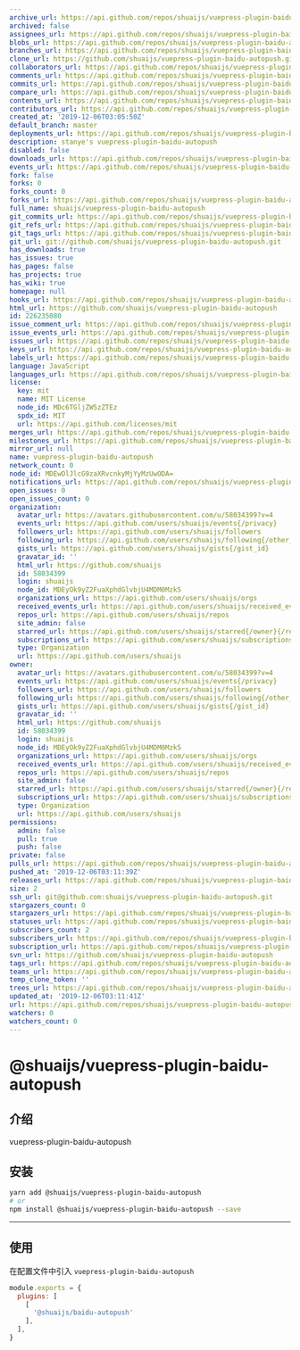 ```yaml
---
archive_url: https://api.github.com/repos/shuaijs/vuepress-plugin-baidu-autopush/{archive_format}{/ref}
archived: false
assignees_url: https://api.github.com/repos/shuaijs/vuepress-plugin-baidu-autopush/assignees{/user}
blobs_url: https://api.github.com/repos/shuaijs/vuepress-plugin-baidu-autopush/git/blobs{/sha}
branches_url: https://api.github.com/repos/shuaijs/vuepress-plugin-baidu-autopush/branches{/branch}
clone_url: https://github.com/shuaijs/vuepress-plugin-baidu-autopush.git
collaborators_url: https://api.github.com/repos/shuaijs/vuepress-plugin-baidu-autopush/collaborators{/collaborator}
comments_url: https://api.github.com/repos/shuaijs/vuepress-plugin-baidu-autopush/comments{/number}
commits_url: https://api.github.com/repos/shuaijs/vuepress-plugin-baidu-autopush/commits{/sha}
compare_url: https://api.github.com/repos/shuaijs/vuepress-plugin-baidu-autopush/compare/{base}...{head}
contents_url: https://api.github.com/repos/shuaijs/vuepress-plugin-baidu-autopush/contents/{+path}
contributors_url: https://api.github.com/repos/shuaijs/vuepress-plugin-baidu-autopush/contributors
created_at: '2019-12-06T03:05:50Z'
default_branch: master
deployments_url: https://api.github.com/repos/shuaijs/vuepress-plugin-baidu-autopush/deployments
description: stanye's vuepress-plugin-baidu-autopush
disabled: false
downloads_url: https://api.github.com/repos/shuaijs/vuepress-plugin-baidu-autopush/downloads
events_url: https://api.github.com/repos/shuaijs/vuepress-plugin-baidu-autopush/events
fork: false
forks: 0
forks_count: 0
forks_url: https://api.github.com/repos/shuaijs/vuepress-plugin-baidu-autopush/forks
full_name: shuaijs/vuepress-plugin-baidu-autopush
git_commits_url: https://api.github.com/repos/shuaijs/vuepress-plugin-baidu-autopush/git/commits{/sha}
git_refs_url: https://api.github.com/repos/shuaijs/vuepress-plugin-baidu-autopush/git/refs{/sha}
git_tags_url: https://api.github.com/repos/shuaijs/vuepress-plugin-baidu-autopush/git/tags{/sha}
git_url: git://github.com/shuaijs/vuepress-plugin-baidu-autopush.git
has_downloads: true
has_issues: true
has_pages: false
has_projects: true
has_wiki: true
homepage: null
hooks_url: https://api.github.com/repos/shuaijs/vuepress-plugin-baidu-autopush/hooks
html_url: https://github.com/shuaijs/vuepress-plugin-baidu-autopush
id: 226235080
issue_comment_url: https://api.github.com/repos/shuaijs/vuepress-plugin-baidu-autopush/issues/comments{/number}
issue_events_url: https://api.github.com/repos/shuaijs/vuepress-plugin-baidu-autopush/issues/events{/number}
issues_url: https://api.github.com/repos/shuaijs/vuepress-plugin-baidu-autopush/issues{/number}
keys_url: https://api.github.com/repos/shuaijs/vuepress-plugin-baidu-autopush/keys{/key_id}
labels_url: https://api.github.com/repos/shuaijs/vuepress-plugin-baidu-autopush/labels{/name}
language: JavaScript
languages_url: https://api.github.com/repos/shuaijs/vuepress-plugin-baidu-autopush/languages
license:
  key: mit
  name: MIT License
  node_id: MDc6TGljZW5zZTEz
  spdx_id: MIT
  url: https://api.github.com/licenses/mit
merges_url: https://api.github.com/repos/shuaijs/vuepress-plugin-baidu-autopush/merges
milestones_url: https://api.github.com/repos/shuaijs/vuepress-plugin-baidu-autopush/milestones{/number}
mirror_url: null
name: vuepress-plugin-baidu-autopush
network_count: 0
node_id: MDEwOlJlcG9zaXRvcnkyMjYyMzUwODA=
notifications_url: https://api.github.com/repos/shuaijs/vuepress-plugin-baidu-autopush/notifications{?since,all,participating}
open_issues: 0
open_issues_count: 0
organization:
  avatar_url: https://avatars.githubusercontent.com/u/58034399?v=4
  events_url: https://api.github.com/users/shuaijs/events{/privacy}
  followers_url: https://api.github.com/users/shuaijs/followers
  following_url: https://api.github.com/users/shuaijs/following{/other_user}
  gists_url: https://api.github.com/users/shuaijs/gists{/gist_id}
  gravatar_id: ''
  html_url: https://github.com/shuaijs
  id: 58034399
  login: shuaijs
  node_id: MDEyOk9yZ2FuaXphdGlvbjU4MDM0Mzk5
  organizations_url: https://api.github.com/users/shuaijs/orgs
  received_events_url: https://api.github.com/users/shuaijs/received_events
  repos_url: https://api.github.com/users/shuaijs/repos
  site_admin: false
  starred_url: https://api.github.com/users/shuaijs/starred{/owner}{/repo}
  subscriptions_url: https://api.github.com/users/shuaijs/subscriptions
  type: Organization
  url: https://api.github.com/users/shuaijs
owner:
  avatar_url: https://avatars.githubusercontent.com/u/58034399?v=4
  events_url: https://api.github.com/users/shuaijs/events{/privacy}
  followers_url: https://api.github.com/users/shuaijs/followers
  following_url: https://api.github.com/users/shuaijs/following{/other_user}
  gists_url: https://api.github.com/users/shuaijs/gists{/gist_id}
  gravatar_id: ''
  html_url: https://github.com/shuaijs
  id: 58034399
  login: shuaijs
  node_id: MDEyOk9yZ2FuaXphdGlvbjU4MDM0Mzk5
  organizations_url: https://api.github.com/users/shuaijs/orgs
  received_events_url: https://api.github.com/users/shuaijs/received_events
  repos_url: https://api.github.com/users/shuaijs/repos
  site_admin: false
  starred_url: https://api.github.com/users/shuaijs/starred{/owner}{/repo}
  subscriptions_url: https://api.github.com/users/shuaijs/subscriptions
  type: Organization
  url: https://api.github.com/users/shuaijs
permissions:
  admin: false
  pull: true
  push: false
private: false
pulls_url: https://api.github.com/repos/shuaijs/vuepress-plugin-baidu-autopush/pulls{/number}
pushed_at: '2019-12-06T03:11:39Z'
releases_url: https://api.github.com/repos/shuaijs/vuepress-plugin-baidu-autopush/releases{/id}
size: 2
ssh_url: git@github.com:shuaijs/vuepress-plugin-baidu-autopush.git
stargazers_count: 0
stargazers_url: https://api.github.com/repos/shuaijs/vuepress-plugin-baidu-autopush/stargazers
statuses_url: https://api.github.com/repos/shuaijs/vuepress-plugin-baidu-autopush/statuses/{sha}
subscribers_count: 2
subscribers_url: https://api.github.com/repos/shuaijs/vuepress-plugin-baidu-autopush/subscribers
subscription_url: https://api.github.com/repos/shuaijs/vuepress-plugin-baidu-autopush/subscription
svn_url: https://github.com/shuaijs/vuepress-plugin-baidu-autopush
tags_url: https://api.github.com/repos/shuaijs/vuepress-plugin-baidu-autopush/tags
teams_url: https://api.github.com/repos/shuaijs/vuepress-plugin-baidu-autopush/teams
temp_clone_token: ''
trees_url: https://api.github.com/repos/shuaijs/vuepress-plugin-baidu-autopush/git/trees{/sha}
updated_at: '2019-12-06T03:11:41Z'
url: https://api.github.com/repos/shuaijs/vuepress-plugin-baidu-autopush
watchers: 0
watchers_count: 0
---
```


# @shuaijs/vuepress-plugin-baidu-autopush

## 介绍

vuepress-plugin-baidu-autopush

## 安装

```bash
yarn add @shuaijs/vuepress-plugin-baidu-autopush
# or
npm install @shuaijs/vuepress-plugin-baidu-autopush --save
```

------------

## 使用

在配置文件中引入 `vuepress-plugin-baidu-autopush`

```javascript
module.exports = {
  plugins: [
    [
      '@shuaijs/baidu-autopush'
    ],
  ],
}
```

